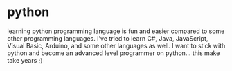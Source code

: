 # python
learning python programming language is fun and easier compared to some other programming languages. I've tried to learn C#, Java, JavaScript, Visual Basic, Arduino, and some other languages as well. I want to stick with python and become an advanced level programmer on python... this make take years ;)
